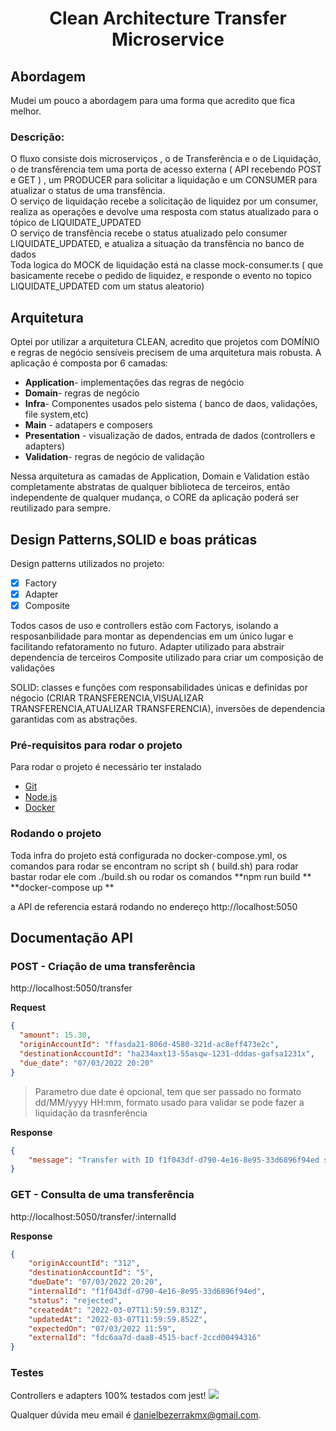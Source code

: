 <h1 align="center">Clean Architecture Transfer Microservice</h1>


## Abordagem
Mudei um pouco a abordagem para uma forma que acredito que fica melhor.  
### Descrição: 
O fluxo consiste dois microserviços , o de Transferência e o de Liquidação, o de transfêrencia tem uma porta de acesso externa ( API recebendo POST e GET ) , um PRODUCER para solicitar a liquidação e um CONSUMER para atualizar o status de uma transfência.  
O serviço de liquidação recebe a solicitação de liquidez por um consumer, realiza as operações e devolve uma resposta com status atualizado para o tópico de LIQUIDATE_UPDATED  
O serviço de transfência recebe o status atualizado pelo consumer LIQUIDATE_UPDATED, e atualiza a situação da transfência no banco de dados  
Toda logica do MOCK de liquidação está na classe mock-consumer.ts ( que basicamente recebe o pedido de liquidez, e responde o evento no topico LIQUIDATE_UPDATED com um status aleatorio)  


## Arquitetura
Optei por utilizar a arquitetura CLEAN, acredito que projetos com DOMÍNIO e regras de negócio sensíveis precisem de uma arquitetura mais robusta.
A aplicação é composta por 6 camadas:

- **Application**- implementações das regras de negócio  
- **Domain**- regras de negócio  
- **Infra**- Componentes usados pelo sistema ( banco de daos, validações, file system,etc)
- **Main** - adatapers e composers
- **Presentation** - visualização de dados, entrada de dados (controllers e adapters)
- **Validation**- regras de negócio de validação

Nessa arquitetura as camadas de Application, Domain e Validation estão completamente abstratas de qualquer biblioteca de terceiros, então independente de qualquer mudança, o CORE da aplicação poderá ser reutilizado para sempre.


## Design Patterns,SOLID e boas práticas
Design patterns utilizados no projeto:
- [x] Factory
- [x] Adapter
- [x] Composite

Todos casos de uso e controllers estão com Factorys, isolando a resposanbilidade para montar as dependencias em um único lugar e facilitando refatoramento no futuro.
Adapter utilizado para abstrair dependencia de terceiros
Composite utilizado para criar um composição de validações

SOLID:
classes e funções com responsabilidades únicas e definidas por négocio (CRIAR TRANSFERENCIA,VISUALIZAR TRANSFERENCIA,ATUALIZAR TRANSFERENCIA), inversões de dependencia garantidas com as abstrações.


### Pré-requisitos para rodar o projeto

Para rodar o projeto é necessário ter instalado

- [Git](https://git-scm.com)
- [Node.js](https://nodejs.org/en/)
- [Docker](https://www.docker.com/)


### Rodando o projeto

Toda infra do projeto está configurada no docker-compose.yml, os comandos para rodar se encontram no script sh ( build.sh) para rodar bastar rodar ele com ./build.sh
ou rodar os comandos
**npm run build  **
**docker-compose up  **

a API de referencia estará rodando no endereço http://localhost:5050



##  Documentação API

### POST - Criação de uma transferência
http://localhost:5050/transfer

**Request**

```json
{
  "amount": 15.30,
  "originAccountId": "ffasda21-806d-4580-321d-ac8eff473e2c",
  "destinationAccountId": "ha234axt13-55asqw-1231-dddas-gafsa1231x",
  "due_date": "07/03/2022 20:20"
}
```
> Parametro due date é opcional, tem que ser passado no formato dd/MM/yyyy HH:mm, formato usado para validar se pode fazer a liquidação da trasnferência

**Response**

```json
{
    "message": "Transfer with ID f1f043df-d790-4e16-8e95-33d6896f94ed successfuly created"
}
```


### GET - Consulta de uma transferência

http://localhost:5050/transfer/:internalId

**Response**

```json
{
    "originAccountId": "312",
    "destinationAccountId": "5",
    "dueDate": "07/03/2022 20:20",
    "internalId": "f1f043df-d790-4e16-8e95-33d6896f94ed",
    "status": "rejected",
    "createdAt": "2022-03-07T11:59:59.831Z",
    "updatedAt": "2022-03-07T11:59:59.852Z",
    "expectedOn": "07/03/2022 11:59",
    "externalId": "fdc6aa7d-daa8-4515-bacf-2ccd00494316"
}
```

### Testes
Controllers e adapters 100% testados com jest!
<img src="https://user-images.githubusercontent.com/11543191/157031251-70ec0f8b-cea2-4cda-9f18-f91ad345deb6.PNG"></img>




Qualquer dúvida meu email é danielbezerrakmx@gmail.com.

